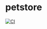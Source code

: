 # petstore

[![CI](https://gitlab.com/Daria-malakhova/petstore/badges/master/pipeline.svg)](https://gitlab.com/Daria-malakhova/petstore/-/commits/master)
